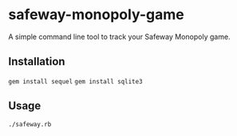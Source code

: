 # safeway-monopoly-game
A simple command line tool to track your Safeway Monopoly game.

## Installation
`gem install sequel`
`gem install sqlite3`

## Usage
`./safeway.rb`
